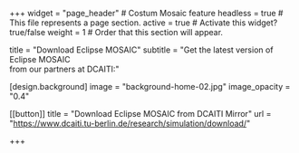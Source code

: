 +++
widget = "page_header" # Costum Mosaic feature
headless = true  # This file represents a page section.
active = true  # Activate this widget? true/false
weight = 1  # Order that this section will appear.

title = "Download Eclipse&nbsp;MOSAIC"
subtitle = "Get the latest version of Eclipse&nbsp;MOSAIC<br>from our partners at DCAITI:"

[design.background]
  image = "background-home-02.jpg"
  image_opacity = "0.4"
  
[[button]]
  title = "<i class='fa fa-download' aria-hidden='true'></i><span>Download Eclipse MOSAIC from DCAITI Mirror</span>"
  url = "https://www.dcaiti.tu-berlin.de/research/simulation/download/"

+++
